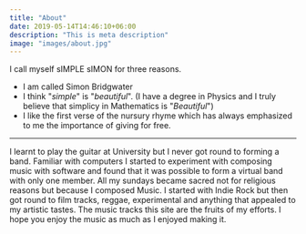 ```yaml
---
title: "About"
date: 2019-05-14T14:46:10+06:00
description: "This is meta description"
image: "images/about.jpg"
---
```

I call myself sIMPLE sIMON for three reasons.

-	I am called Simon Bridgwater
-	I think "_simple_" is "_beautiful_". (I have a degree in Physics and I truly believe that simplicy in Mathematics is "_Beautiful_") 
-	I like the first verse of the nursury rhyme which has always emphasized to me the importance of giving for free.  
   
---
I learnt to play the guitar at University but I never got round to forming a band. Familiar with computers I started to experiment
with composing music with software and found that it was possible to form a virtual band with only one member.
All my sundays became sacred not for religious reasons but because I composed Music. I started with Indie Rock but then got round to
film tracks, reggae, experimental and anything that appealed to my artistic tastes. The music tracks this site are the fruits of
my efforts. I hope you enjoy the music as much as I enjoyed making it.


